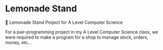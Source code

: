 # Lemonade Stand
🍋 Lemonade Stand Project for A Level Computer Science

For a pair-programming project in my A Level Computer Science class, we were required to make a program for a shop to manage stock, orders, money, etc...
